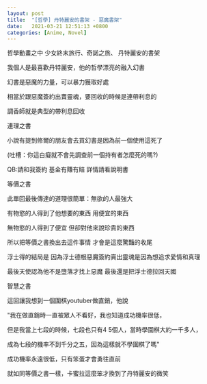 ```yaml
---
layout: post
title:  "[哲學] 丹特麗安的書架 - 惡魔書架"
date:   2021-03-21 12:51:13 +0800
categories: [Anime, Novel]
---
```


哲學動畫之中 少女終末旅行、奇諾之旅、 丹特麗安的書架

我個人是最喜歡丹特麗安，他的哲學漂亮的融入幻書



幻書是惡魔的力量，可以暴力獲取好處

相當於跟惡魔簽約出賣靈魂，要回收的時候是連帶利息的

調香師就是典型的帶利息回收


連理之書

小說有提到修爾的朋友會去買幻書是因為前一個使用這死了

(吐槽：你這白癡就不會先調查前一個持有者怎麼死的嗎?)

QB:請和我簽約  基金有賺有賠 詳情請看說明書

 

等價之書 

此單回最後傳達的道理很簡單：無欲的人最強大

有物慾的人得到了他想要的東西 用便宜的東西

無物慾的人得到了便宜 但卻對他來說珍貴的東西

所以把等價之書換出去這件事情 才會是這麼驚豔的收尾 

 

浮士得的結局是 因為浮士德根惡魔簽約賣出靈魂是因為想追求愛情和真理

最後天使認為他不是墮落才找上惡魔  最後還是把浮士德拉回天國



智慧之書

這回讓我想到一個圍棋youtuber做直銷，他說

"我在做直銷時一直被眾人不看好，我也知道成功機率很低，

但是我當上七段的時候，七段也只有4 5個人，當時學圍棋大約一千多人，

成為七段的機率不到千分之五，因為這樣就不學圍棋了嗎"

成功機率永遠很低，只有笨蛋才會勇往直前

就如同等價之書一樣，卡蜜拉這麼笨才換到了丹特麗安的微笑

